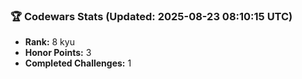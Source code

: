 ### 🏆 Codewars Stats (Updated: 2025-08-23 08:10:15 UTC)

- **Rank:** 8 kyu
- **Honor Points:** 3
- **Completed Challenges:** 1

